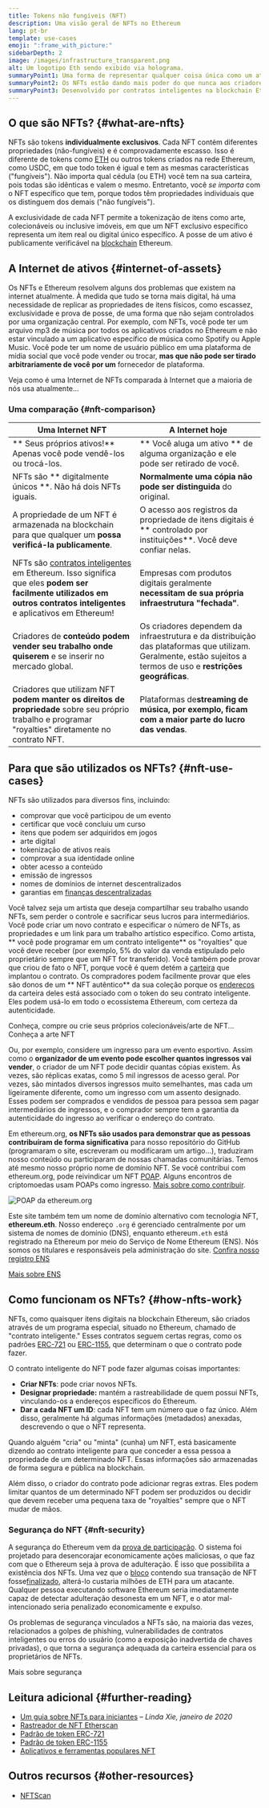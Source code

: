 ```yaml
---
title: Tokens não fungíveis (NFT)
description: Uma visão geral de NFTs no Ethereum
lang: pt-br
template: use-cases
emoji: ":frame_with_picture:"
sidebarDepth: 2
image: /images/infrastructure_transparent.png
alt: Um logotipo Eth sendo exibido via holograma.
summaryPoint1: Uma forma de representar qualquer coisa única como um ativo baseado no Ethereum.
summaryPoint2: Os NFTs estão dando mais poder do que nunca aos criadores de conteúdo.
summaryPoint3: Desenvolvido por contratos inteligentes na blockchain Ethereum.
---
```


## O que são NFTs? {#what-are-nfts}

NFTs são tokens **individualmente exclusivos**. Cada NFT contém diferentes propriedades (não-fungíveis) e é comprovadamente escasso. Isso é diferente de tokens como [ETH](/glossary/#ether) ou outros tokens criados na rede Ethereum, como USDC, em que todo token é igual e tem as mesmas características ("fungíveis"). Não importa qual cédula (ou ETH) você tem na sua carteira, pois todas são idênticas e valem o mesmo. Entretanto, você _se importa_ com o NFT específico que tem, porque todos têm propriedades individuais que os distinguem dos demais ("não fungíveis").

A exclusividade de cada NFT permite a tokenização de itens como arte, colecionáveis ou inclusive imóveis, em que um NFT exclusivo específico representa um item real ou digital único específico. A posse de um ativo é publicamente verificável na [blockchain](/glossary/#blockchain) Ethereum.

<YouTube id="Xdkkux6OxfM" />

## A Internet de ativos {#internet-of-assets}

Os NFTs e Ethereum resolvem alguns dos problemas que existem na internet atualmente. À medida que tudo se torna mais digital, há uma necessidade de replicar as propriedades de itens físicos, como escassez, exclusividade e prova de posse, de uma forma que não sejam controlados por uma organização central. Por exemplo, com NFTs, você pode ter um arquivo mp3 de música por todos os aplicativos criados no Ethereum e não estar vinculado a um aplicativo específico de música como Spotify ou Apple Music. Você pode ter um nome de usuário público em uma plataforma de mídia social que você pode vender ou trocar, **mas que não pode ser tirado arbitrariamente de você por um** fornecedor de plataforma.

Veja como é uma Internet de NFTs comparada à Internet que a maioria de nós usa atualmente...

### Uma comparação {#nft-comparison}

| Uma Internet NFT                                                                                                                                                                                  | A Internet hoje                                                                                                                                                  |
| ------------------------------------------------------------------------------------------------------------------------------------------------------------------------------------------------- | ---------------------------------------------------------------------------------------------------------------------------------------------------------------- |
| ** Seus próprios ativos!** Apenas você pode vendê-los ou trocá-los.                                                                                                                               | ** Você aluga um ativo ** de alguma organização e ele pode ser retirado de você.                                                                                 |
| NFTs são ** digitalmente únicos **. Não há dois NFTs iguais.                                                                                                                                      | **Normalmente uma cópia não pode ser distinguida** do original.                                                                                                  |
| A propriedade de um NFT é armazenada na blockchain para que qualquer um **possa verificá-la publicamente**.                                                                                       | O acesso aos registros da propriedade de itens digitais é ** controlado por instituições**. Você deve confiar nelas.                                             |
| NFTs são [contratos inteligentes](/glossary/#smart-contract) em Ethereum. Isso significa que eles **podem ser facilmente utilizados em outros contratos inteligentes** e aplicativos em Ethereum! | Empresas com produtos digitais geralmente **necessitam de sua própria infraestrutura "fechada"**.                                                                |
| Criadores de **conteúdo podem vender seu trabalho onde quiserem** e se inserir no mercado global.                                                                                                 | Os criadores dependem da infraestrutura e da distribuição das plataformas que utilizam. Geralmente, estão sujeitos a termos de uso e **restrições geográficas**. |
| Criadores que utilizam NFT **podem manter os direitos de propriedade** sobre seu próprio trabalho e programar "royalties" diretamente no contrato NFT.                                            | Plataformas de**streaming de música, por exemplo, ficam com a maior parte do lucro das vendas**.                                                                 |

## Para que são utilizados os NFTs? {#nft-use-cases}

NFTs são utilizados para diversos fins, incluindo:

- comprovar que você participou de um evento
- certificar que você concluiu um curso
- itens que podem ser adquiridos em jogos
- arte digital
- tokenização de ativos reais
- comprovar a sua identidade online
- obter acesso a conteúdo
- emissão de ingressos
- nomes de domínios de internet descentralizados
- garantias em [ finanças descentralizadas](/glossary/#defi)

Você talvez seja um artista que deseja compartilhar seu trabalho usando NFTs, sem perder o controle e sacrificar seus lucros para intermediários. Você pode criar um novo contrato e especificar o número de NFTs, as propriedades e um link para um trabalho artístico específico. Como artista, ** você pode programar em um contrato inteligente** os "royalties" que você deve receber (por exemplo, 5% do valor da venda estipulado pelo proprietário sempre que um NFT for transferido). Você também pode provar que criou de fato o NFT, porque você é quem detém a [carteira](/glossary/#wallet) que implantou o contrato. Os compradores podem facilmente provar que eles são donos de um ** NFT autêntico** da sua coleção porque os [endereços](/glossary/#address) da carteira deles está associado com o token do seu contrato inteligente. Eles podem usá-lo em todo o ecossistema Ethereum, com certeza da autenticidade.

<Alert variant="update" className="mt-8">
<AlertEmoji text=":eyes:"/>
<AlertContent className="justify-between flex-row items-center">
  <div>Conheça, compre ou crie seus próprios colecionáveis/arte de NFT...</div>
  <ButtonLink href="/dapps/?category=collectibles#explore">
    Conheça a arte NFT
  </ButtonLink>
</AlertContent>
</Alert>

Ou, por exemplo, considere um ingresso para um evento esportivo. Assim como o **organizador de um evento pode escolher quantos ingressos vai vender**, o criador de um NFT pode decidir quantas cópias existem. Às vezes, são réplicas exatas, como 5 mil ingressos de acesso geral. Por vezes, são mintados diversos ingressos muito semelhantes, mas cada um ligeiramente diferente, como um ingresso com um assento designado. Esses podem ser comprados e vendidos de pessoa para pessoa sem pagar intermediários de ingressos, e o comprador sempre tem a garantia da autenticidade do ingresso ao verificar o endereço do contrato.

Em ethereum.org, **os NFTs são usados para demonstrar que as pessoas contribuíram de forma significativa** para nosso repositório do GitHub (programaram o site, escreveram ou modificaram um artigo...), traduziram nosso conteúdo ou participaram de nossas chamadas comunitárias. Temos até mesmo nosso próprio nome de domínio NFT. Se você contribui com ethereum.org, pode reivindicar um NFT [POAP](/glossary/#poap). Alguns encontros de criptomoedas usam POAPs como ingresso. [Mais sobre como contribuir](/contributing/#poap).

![POAP da ethereum.org](./poap.png)

Este site também tem um nome de domínio alternativo com tecnologia NFT, **ethereum.eth**. Nosso endereço `.org` é gerenciado centralmente por um sistema de nomes de domínio (DNS), enquanto ethereum`.eth` está registrado na Ethereum por meio do Serviço de Nome Ethereum (ENS). Nós somos os titulares e responsáveis pela administração do site. [Confira nosso registro ENS](https://app.ens.domains/name/ethereum.eth)

[Mais sobre ENS](https://app.ens.domains)

<Divider />

## Como funcionam os NFTs? {#how-nfts-work}

NFTs, como quaisquer itens digitais na blockchain Ethereum, são criados através de um programa especial, situado no Ethereum, chamado de "contrato inteligente." Esses contratos seguem certas regras, como os padrões [ERC-721](/glossary/#erc-721) ou [ERC-1155](/glossary/#erc-1155), que determinam o que o contrato pode fazer.

O contrato inteligente do NFT pode fazer algumas coisas importantes:

- **Criar NFTs**: pode criar novos NFTs.
- **Designar propriedade:** mantém a rastreabilidade de quem possui NFTs, vinculando-os a endereços específicos do Ethereum.
- **Dar a cada NFT um ID**: cada NFT tem um número que o faz único. Além disso, geralmente há algumas informações (metadados) anexadas, descrevendo o que o NFT representa.

Quando alguém "cria" ou "minta" (cunha) um NFT, está basicamente dizendo ao contrato inteligente para que conceder a essa pessoa a propriedade de um determinado NFT. Essas informações são armazenadas de forma segura e pública na blockchain.

Além disso, o criador do contrato pode adicionar regras extras. Eles podem limitar quantos de um determinado NFT podem ser produzidos ou decidir que devem receber uma pequena taxa de "royalties" sempre que o NFT mudar de mãos.

### Segurança do NFT {#nft-security}

A segurança do Ethereum vem da [prova de participação](/glossary/#pos). O sistema foi projetado para desencorajar economicamente ações maliciosas, o que faz com que o Ethereum seja à prova de adulteração. É isso que possibilita a existência dos NFTs. Uma vez que o [bloco](/glossary/#block) contendo sua transação de NFT fosse[finalizado](/glossary/#finality), alterá-lo custaria milhões de ETH para um atacante. Qualquer pessoa executando software Ethereum seria imediatamente capaz de detectar adulteração desonesta em um NFT, e o ator mal-intencionado seria penalizado economicamente e expulso.

Os problemas de segurança vinculados a NFTs são, na maioria das vezes, relacionados a golpes de phishing, vulnerabilidades de contratos inteligentes ou erros do usuário (como a exposição inadvertida de chaves privadas), o que torna a segurança adequada da carteira essencial para os proprietários de NFTs.

<ButtonLink href="/security/">
  Mais sobre segurança
</ButtonLink>

## Leitura adicional {#further-reading}

- [Um guia sobre NFTs para iniciantes](https://linda.mirror.xyz/df649d61efb92c910464a4e74ae213c4cab150b9cbcc4b7fb6090fc77881a95d) – _Linda Xie, janeiro de 2020_
- [Rastreador de NFT Etherscan](https://etherscan.io/nft-top-contracts)
- [Padrão de token ERC-721](/developers/docs/standards/tokens/erc-721/)
- [Padrão de token ERC-1155](/developers/docs/standards/tokens/erc-1155/)
- [Aplicativos e ferramentas populares NFT](https://www.ethereum-ecosystem.com/blockchains/ethereum/nfts)

## Outros recursos {#other-resources}

- [NFTScan](https://nftscan.com/)

<Divider />

<QuizWidget quizKey="nfts" />
